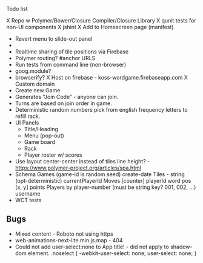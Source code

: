 Todo list

X Repo w Polymer/Bower/Closure Compiler/Closure Library
X qunit tests for non-UI components
X jshint
X Add to Homescreen page (manifest)
- Revert menu to slide-out panel
- <drag-tile>
- Realtime sharing of tile positions via Firebase
- Polymer routing? #anchor URLS
- Run tests from command line (non-browser)
- goog.module?
- browserify?
X Host on firebase - koss-wordgame.firebaseapp.com
X Custom domain
- Create new Game
- Generates “Join Code” - anyone can join.
- Turns are based on join order in game.
- Deterministic random numbers pick from english frequency letters to refill rack.
- UI Panels
  - Title/Heading
  - Menu (pop-out)
  - Game board
  - Rack
  - Player roster w/ scores
- Use layout center-center instead of tiles line height? - https://www.polymer-project.org/articles/spa.html
- Schema
  Games (game-id is random seed)
    create-date
    Tiles - string (opt-deterministic)
    currentPlayerId
    Moves [counter]
      playerId
      word
      pos [x, y]
      points
    Players by player-number (must be string key? 001, 002, …)
      username
- WCT tests


Bugs
-----
- Mixed content - Roboto not using https
  <link href="http://fonts.googleapis.com/css?family=Roboto:400,300,500,700|Source+Code+Pro"
  Should be "//fonts..."
- web-animations-next-lite.min.js.map - 404
- Could not add user-select:none to App title! - did not apply to shadow-dom element.
      .noselect {
      -webkit-user-select: none;
      user-select: none;
      }
